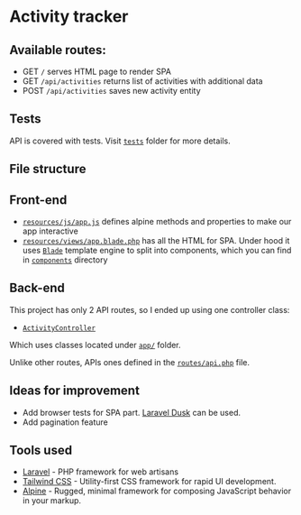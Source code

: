 # Activity tracker

## Available routes:
- GET `/` serves HTML page to render SPA
- GET `/api/activities` returns list of activities with additional data
- POST `/api/activities` saves new activity entity
## Tests
 API is covered with tests. Visit [`tests`](https://github.com/osbre/activity-tracker/tree/master/tests) folder for more details.

## File structure

## Front-end
- [`resources/js/app.js`](https://github.com/osbre/activity-tracker/blob/master/resources/js/app.js) defines alpine methods and properties to make our app interactive
- [`resources/views/app.blade.php`](https://github.com/osbre/activity-tracker/blob/master/resources/views/app.blade.php) has all the HTML for SPA. Under hood it uses [`Blade`](https://laravel.com/docs/8.x/blade) template engine to split into components, which you can find in [`components`](https://github.com/osbre/activity-tracker/tree/master/resources/views/components) directory

## Back-end

This project has only 2 API routes, so I ended up using one controller class:

- [`ActivityController`](https://github.com/osbre/activity-tracker/blob/master/app/Http/Controllers/API/ActivityController.php)

Which uses classes located under [`app/`](https://github.com/osbre/activity-tracker/tree/master/app) folder.

Unlike other routes, APIs ones defined in the [`routes/api.php`](https://github.com/osbre/activity-tracker/blob/master/routes/api.php) file.


## Ideas for improvement

- Add browser tests for SPA part. [Laravel Dusk](https://laravel.com/docs/8.x/dusk) can be used.
- Add pagination feature

## Tools used

- [Laravel](https://laravel.com)  - PHP framework for web artisans
- [Tailwind CSS](https://tailwindcss.com/) - Utility-first CSS framework for rapid UI development.
- [Alpine](https://github.com/alpinejs/alpine) - Rugged, minimal framework for composing JavaScript behavior in your markup.

